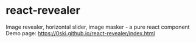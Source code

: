 # react-revealer
Image revealer, horizontal slider, image masker - a pure react component
Demo page: https://0ski.github.io/react-revealer/index.html

